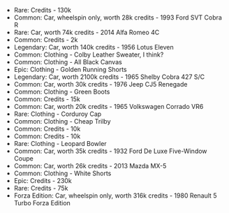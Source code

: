 - Rare: Credits - 130k
- Common: Car, wheelspin only, worth 28k credits - 1993 Ford SVT Cobra R
- Rare: Car, worth 74k credits - 2014 Alfa Romeo 4C
- Common: Credits - 2k
- Legendary: Car, worth 140k credits - 1956 Lotus Eleven
- Common: Clothing - Colby Leather Sweater, I think?
- Common: Clothing - All Black Canvas
- Epic: Clothing - Golden Running Shorts
- Legendary: Car, worth 2100k credits - 1965 Shelby Cobra 427 S/C
- Common: Car, worth 30k credits - 1976 Jeep CJ5 Renegade
- Common: Clothing - Green Boots
- Common: Credits - 15k
- Common: Car, worth 20k credits - 1965 Volkswagen Corrado VR6
- Rare: Clothing - Corduroy Cap
- Common: Clothing - Cheap Trilby
- Common: Credits - 10k
- Common: Credits - 10k
- Rare: Clothing - Leopard Bowler
- Common: Car, worth 35k credits - 1932 Ford De Luxe Five-Window Coupe
- Common: Car, worth 26k credits - 2013 Mazda MX-5
- Common: Clothing - White Shorts
- Epic: Credits - 230k
- Rare: Credits - 75k
- Forza Edition: Car, wheelspin only, worth 316k credits - 1980 Renault 5 Turbo Forza Edition
